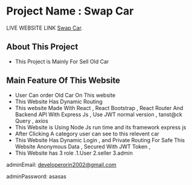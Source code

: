 # Project Name : Swap Car

LIVE WEBSITE LINK [Swap Car](https://swap-market-f20f3.web.app/).

## About This Project
- This Project is Mainly For Sell Old Car 

## Main Feature Of This Website 
- User Can order Old Car On This website
- This Website Has Dynamic Routing 
- This website Made With React , React Bootstrap , React Router And Backend API With Express Js , Use JWT normal version , tanst@ck Query , axios 
- This Website is Using Node Js run time and its framework express js 
- After Clicking A category user can see to this relevent car 
- This Website Has Dynamic Login , and Private Routing For Safe This Website Anonymous  Data , Secured With JWT Token , 
- This Website has 3 role .1.User 2.seller 3.admin

adminEmail: <developerorin2002@gmail.com>

adminPassword: asasas